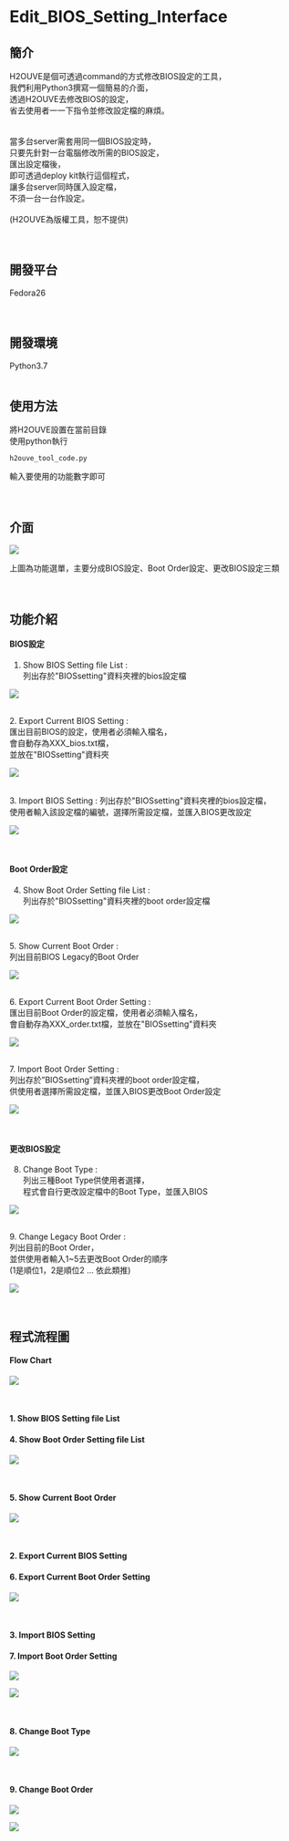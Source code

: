 # Edit_BIOS_Setting_Interface

## 簡介
H2OUVE是個可透過command的方式修改BIOS設定的工具，<br>
我們利用Python3撰寫一個簡易的介面，<br>
透過H2OUVE去修改BIOS的設定，<br>
省去使用者一一下指令並修改設定檔的麻煩。<br>
<br>
<br>
當多台server需套用同一個BIOS設定時，<br>
只要先針對一台電腦修改所需的BIOS設定，<br>
匯出設定檔後，<br>
即可透過deploy kit執行這個程式，<br>
讓多台server同時匯入設定檔，<br>
不須一台一台作設定。<br>
<br>
(H2OUVE為版權工具，恕不提供)<br>
<br>
<br>

## 開發平台
Fedora26<br>
<br>
<br>

## 開發環境
Python3.7
<br>
<br>

## 使用方法
將H2OUVE設置在當前目錄<br>
使用python執行<br>

    h2ouve_tool_code.py

輸入要使用的功能數字即可<br>
<br>
<br>

## 介面

![](https://github.com/sha310139/Edit_BIOS_Setting_Interface/blob/main/interface_pictures/interface.png)  

上圖為功能選單，主要分成BIOS設定、Boot Order設定、更改BIOS設定三類<br>
<br>
<br>


## 功能介紹

#### BIOS設定<br>

1. Show BIOS Setting file List :<br>
列出存於"BIOSsetting"資料夾裡的bios設定檔<br>

![](https://github.com/sha310139/Edit_BIOS_Setting_Interface/blob/main/interface_pictures/1.png) 

<br>
2. Export Current BIOS Setting :<br>
 匯出目前BIOS的設定，使用者必須輸入檔名，<br>
 會自動存為XXX_bios.txt檔，<br>
 並放在"BIOSsetting"資料夾<br>
 
![](https://github.com/sha310139/Edit_BIOS_Setting_Interface/blob/main/interface_pictures/2.png) 

<br>
3. Import BIOS Setting :
 列出存於"BIOSsetting"資料夾裡的bios設定檔，<br>
 使用者輸入該設定檔的編號，選擇所需設定檔，並匯入BIOS更改設定<br>

![](https://github.com/sha310139/Edit_BIOS_Setting_Interface/blob/main/interface_pictures/3.png) 

<br>

#### Boot Order設定<br>

4. Show Boot Order Setting file List :<br>
 列出存於"BIOSsetting"資料夾裡的boot order設定檔<br>

![](https://github.com/sha310139/Edit_BIOS_Setting_Interface/blob/main/interface_pictures/4.png)

<br>
5. Show Current Boot Order :<br>
 列出目前BIOS Legacy的Boot Order<br>

![](https://github.com/sha310139/Edit_BIOS_Setting_Interface/blob/main/interface_pictures/5.png) 

<br>
6. Export Current Boot Order Setting :<br>
 匯出目前Boot Order的設定檔，使用者必須輸入檔名，<br>
 會自動存為XXX_order.txt檔，並放在"BIOSsetting"資料夾<br>

![](https://github.com/sha310139/Edit_BIOS_Setting_Interface/blob/main/interface_pictures/6.png) 

<br>
7. Import Boot Order Setting :<br>
 列出存於”BIOSsetting”資料夾裡的boot order設定檔，<br>
 供使用者選擇所需設定檔，並匯入BIOS更改Boot Order設定<br>

![](https://github.com/sha310139/Edit_BIOS_Setting_Interface/blob/main/interface_pictures/7.png) 

<br>

#### 更改BIOS設定<br>

8. Change Boot Type :<br>
 列出三種Boot Type供使用者選擇，<br>
 程式會自行更改設定檔中的Boot Type，並匯入BIOS<br>

![](https://github.com/sha310139/Edit_BIOS_Setting_Interface/blob/main/interface_pictures/8.png) 

<br>
9. Change Legacy Boot Order :<br>
 列出目前的Boot Order，<br>
 並供使用者輸入1~5去更改Boot Order的順序<br>
 (1是順位1，2是順位2 … 依此類推)<br>

![](https://github.com/sha310139/Edit_BIOS_Setting_Interface/blob/main/interface_pictures/9.png) 

<br>


## 程式流程圖

#### Flow Chart<br>

![](https://github.com/sha310139/Edit_BIOS_Setting_Interface/blob/main/flow_chart/flow_chart%20(1).JPG) 

<br>

#### 1. Show BIOS Setting file List<br>
#### 4. Show Boot Order Setting file List <br>

![](https://github.com/sha310139/Edit_BIOS_Setting_Interface/blob/main/flow_chart/flow_chart%20(2).JPG) 

<br>

#### 5. Show Current Boot Order<br>

![](https://github.com/sha310139/Edit_BIOS_Setting_Interface/blob/main/flow_chart/flow_chart%20(3).JPG)

<br>

#### 2. Export Current BIOS Setting<br>
#### 6. Export Current Boot Order Setting <br>

![](https://github.com/sha310139/Edit_BIOS_Setting_Interface/blob/main/flow_chart/flow_chart%20(4).JPG)

<br>

#### 3. Import BIOS Setting <br>
#### 7. Import Boot Order Setting <br>

![](https://github.com/sha310139/Edit_BIOS_Setting_Interface/blob/main/flow_chart/flow_chart%20(5).JPG)

![](https://github.com/sha310139/Edit_BIOS_Setting_Interface/blob/main/flow_chart/flow_chart%20(6).JPG)

<br>

#### 8. Change Boot Type<br>

![](https://github.com/sha310139/Edit_BIOS_Setting_Interface/blob/main/flow_chart/flow_chart%20(7).JPG)

<br>

#### 9. Change Boot Order<br>

![](https://github.com/sha310139/Edit_BIOS_Setting_Interface/blob/main/flow_chart/flow_chart%20(8).JPG)

![](https://github.com/sha310139/Edit_BIOS_Setting_Interface/blob/main/flow_chart/flow_chart%20(9).JPG)

<br>

